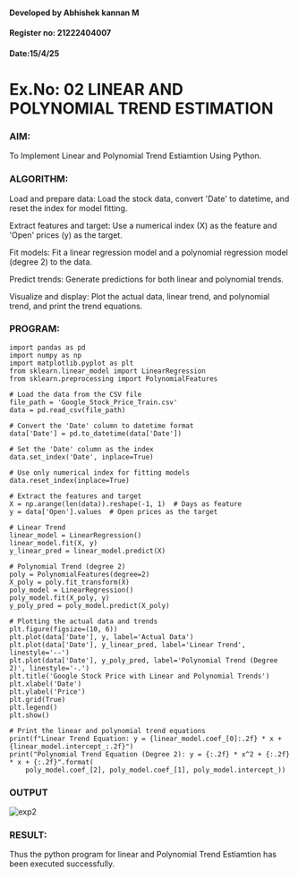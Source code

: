 #### Developed by Abhishek kannan M
#### Register no: 21222404007
#### Date:15/4/25

# Ex.No: 02 LINEAR AND POLYNOMIAL TREND ESTIMATION

### AIM:
To Implement Linear and Polynomial Trend Estiamtion Using Python.

### ALGORITHM:
Load and prepare data: Load the stock data, convert 'Date' to datetime, and reset the index for model fitting.

Extract features and target: Use a numerical index (X) as the feature and 'Open' prices (y) as the target.

Fit models: Fit a linear regression model and a polynomial regression model (degree 2) to the data.

Predict trends: Generate predictions for both linear and polynomial trends.

Visualize and display: Plot the actual data, linear trend, and polynomial trend, and print the trend equations.
### PROGRAM:
```
import pandas as pd
import numpy as np
import matplotlib.pyplot as plt
from sklearn.linear_model import LinearRegression
from sklearn.preprocessing import PolynomialFeatures

# Load the data from the CSV file
file_path = 'Google_Stock_Price_Train.csv'
data = pd.read_csv(file_path)

# Convert the 'Date' column to datetime format
data['Date'] = pd.to_datetime(data['Date'])

# Set the 'Date' column as the index
data.set_index('Date', inplace=True)

# Use only numerical index for fitting models
data.reset_index(inplace=True)

# Extract the features and target
X = np.arange(len(data)).reshape(-1, 1)  # Days as feature
y = data['Open'].values  # Open prices as the target

# Linear Trend
linear_model = LinearRegression()
linear_model.fit(X, y)
y_linear_pred = linear_model.predict(X)

# Polynomial Trend (degree 2)
poly = PolynomialFeatures(degree=2)
X_poly = poly.fit_transform(X)
poly_model = LinearRegression()
poly_model.fit(X_poly, y)
y_poly_pred = poly_model.predict(X_poly)

# Plotting the actual data and trends
plt.figure(figsize=(10, 6))
plt.plot(data['Date'], y, label='Actual Data')
plt.plot(data['Date'], y_linear_pred, label='Linear Trend', linestyle='--')
plt.plot(data['Date'], y_poly_pred, label='Polynomial Trend (Degree 2)', linestyle='-.')
plt.title('Google Stock Price with Linear and Polynomial Trends')
plt.xlabel('Date')
plt.ylabel('Price')
plt.grid(True)
plt.legend()
plt.show()

# Print the linear and polynomial trend equations
print(f"Linear Trend Equation: y = {linear_model.coef_[0]:.2f} * x + {linear_model.intercept_:.2f}")
print("Polynomial Trend Equation (Degree 2): y = {:.2f} * x^2 + {:.2f} * x + {:.2f}".format(
    poly_model.coef_[2], poly_model.coef_[1], poly_model.intercept_))

```
### OUTPUT


![exp2](https://github.com/user-attachments/assets/c0d27ade-1bbc-4f0a-8c2e-ec91b7a29f67)


### RESULT:
Thus the python program for linear and Polynomial Trend Estiamtion has been executed successfully.
